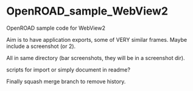 # OpenROAD_sample_WebView2

OpenROAD sample code for WebView2

Aim is to have application exports, some of VERY similar frames.
Maybe include a screenshot (or 2).

All in same directory (bar screenshots, they will be in a screenshot dir).

scripts for import or simply document in readme?

Finally squash merge branch to remove history.

